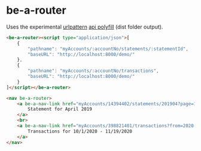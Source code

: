 # be-a-router

Uses the experimental [urlpattern](https://github.com/WICG/urlpattern) [api polyfill](https://github.com/kenchris/urlpattern-polyfill) (dist folder output).

```html
<be-a-router><script type="application/json">[
    { 
        "pathname": "myAccounts/:accountNo/statements/:statementId",
        "baseURL": "http://localhost:8000/demo/"
    },
    { 
        "pathname": "myAccounts/:accountNo/transactions",
        "baseURL": "http://localhost:8000/demo/"
    }
]</script></be-a-router>

<nav be-a-router>
    <a be-a-nav-link href="myAccounts/14394402/statements/201904?page=1">
        Statement for April 2019
    </a>
    <br>
    <a be-a-nav-link href="myAccounts/398821401/transactions?from=2020-10-01&to=2020-11-19">
        Transactions for 10/1/2020 - 11/19/2020
    </a>
</nav>
```